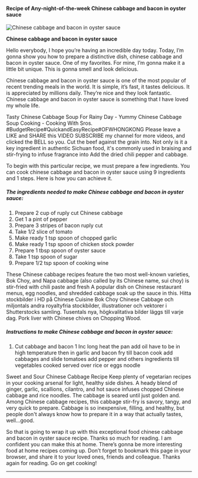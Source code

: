             

#### Recipe of Any-night-of-the-week Chinese cabbage and bacon in oyster sauce

![Chinese cabbage and bacon in oyster sauce](https://img-global.cpcdn.com/recipes/5216343957700608/751x532cq70/chinese-cabbage-and-bacon-in-oyster-sauce-recipe-main-photo.jpg)

**Chinese cabbage and bacon in oyster sauce**

Hello everybody, I hope you’re having an incredible day today. Today, I’m gonna show you how to prepare a distinctive dish, chinese cabbage and bacon in oyster sauce. One of my favorites. For mine, I’m gonna make it a little bit unique. This is gonna smell and look delicious.

Chinese cabbage and bacon in oyster sauce is one of the most popular of recent trending meals in the world. It is simple, it’s fast, it tastes delicious. It is appreciated by millions daily. They’re nice and they look fantastic. Chinese cabbage and bacon in oyster sauce is something that I have loved my whole life.

Tasty Chinese Cabbage Soup For Rainy Day - Yummy Chinese Cabbage Soup Cooking - Cooking With Sros. #BudgetRecipe#QuickandEasyRecipe#OFWHONGKONG Please leave a LIKE and SHARE this VIDEO SUBSCRIBE my channel for more videos, and clicked the BELL so you. Cut the beef against the grain into. Not only is it a key ingredient in authentic Sichuan food, it's commonly used in braising and stir-frying to infuse fragrance into Add the dried chili pepper and cabbage.

To begin with this particular recipe, we must prepare a few ingredients. You can cook chinese cabbage and bacon in oyster sauce using 9 ingredients and 1 steps. Here is how you can achieve it.

##### The ingredients needed to make Chinese cabbage and bacon in oyster sauce:

1.  Prepare 2 cup of ruply cut Chinese cabbage
2.  Get 1 a pint of pepper
3.  Prepare 3 stripes of bacon ruply cut
4.  Take 1/2 slice of tomato
5.  Make ready 1 tsp spoon of chopped garlic
6.  Make ready 1 tsp spoon of chicken stock powder
7.  Prepare 1 tbsp spoon of oyster sauce
8.  Take 1 tsp spoon of sugar
9.  Prepare 1/2 tsp spoon of cooking wine

These Chinese cabbage recipes feature the two most well-known varieties, Bok Choy, and Napa cabbage (also called by its Chinese name, sui choy) is stir-fried with chili paste and fresh A popular dish on Chinese restaurant menus, egg noodles, and shredded cabbage soak up the sauce in this. Hitta stockbilder i HD på Chinese Cuisine Bok Choy Chinese Cabbage och miljontals andra royaltyfria stockbilder, illustrationer och vektorer i Shutterstocks samling. Tusentals nya, högkvalitativa bilder läggs till varje dag. Pork liver with Chinese chives on Chopping Wood.

##### Instructions to make Chinese cabbage and bacon in oyster sauce:

1.  Cut cabbage and bacon 1 Inc long heat the pan add oil have to be in high temperature then in garlic and bacon fry till bacon cook add cabbages and slide tomatoes add pepper and others ingredients till vegetables cooked served over rice or eggs noodle

Sweet and Sour Chinese Cabbage Recipe Keep plenty of vegetarian recipes in your cooking arsenal for light, healthy side dishes. A heady blend of ginger, garlic, scallions, cilantro, and hot sauce infuses chopped Chinese cabbage and rice noodles. The cabbage is seared until just golden and. Among Chinese cabbage recipes, this cabbage stir-fry is savory, tangy, and very quick to prepare. Cabbage is so inexpensive, filling, and healthy, but people don't always know how to prepare it in a way that actually tastes, well…good.

So that is going to wrap it up with this exceptional food chinese cabbage and bacon in oyster sauce recipe. Thanks so much for reading. I am confident you can make this at home. There’s gonna be more interesting food at home recipes coming up. Don’t forget to bookmark this page in your browser, and share it to your loved ones, friends and colleague. Thanks again for reading. Go on get cooking!

* * *